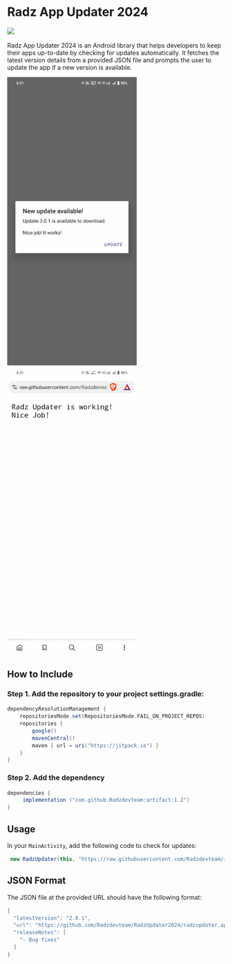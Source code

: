 # Radz App Updater 2024

[![](https://jitpack.io/v/Radzdevteam/artifact.svg)](https://jitpack.io/#Radzdevteam/artifact)

Radz App Updater 2024 is an Android library that helps developers to keep their apps up-to-date by checking for updates automatically. It fetches the latest version details from a provided JSON file and prompts the user to update the app if a new version is available.

<img src="screenshot_dialog.jpg" alt="Screenshot of feature" title="Feature Screenshot" width="300"/>  <img src="screenshot_success.jpg" alt="Screenshot of feature" title="Feature Screenshot" width="300"/>

## How to Include

### Step 1. Add the repository to your project settings.gradle:

```groovy
dependencyResolutionManagement {
    repositoriesMode.set(RepositoriesMode.FAIL_ON_PROJECT_REPOS)
    repositories {
        google()
        mavenCentral()
        maven { url = uri("https://jitpack.io") }
    }
}
   ```

### Step 2. Add the dependency
```groovy
dependencies {
     implementation ("com.github.Radzdevteam:artifact:1.2")
}
   ```

## Usage

In your `MainActivity`, add the following code to check for updates:
```groovy
 new RadzUpdater(this, "https://raw.githubusercontent.com/Radzdevteam/JSON-APP-UPDATER/master/updater.json").checkForUpdates();
   ```

## JSON Format

The JSON file at the provided URL should have the following format:
```groovy
{
  "latestVersion": "2.0.1",
  "url": "https://github.com/Radzdevteam/RadzUpdater2024/radzupdater.apk",
  "releaseNotes": [
    "- Bug fixes"
  ]
}
   ```



